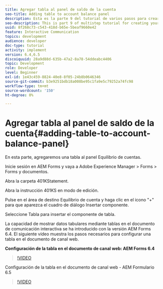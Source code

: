 ```yaml
---
title: Agregar tabla al panel de saldo de la cuenta
seo-title: Adding table to account balance panel
description: Esta es la parte 9 del tutorial de varios pasos para crear su primer documento de comunicación interactivo. En esta parte, agregaremos una tabla al panel Equilibrio de cuentas.
seo-description: This is part 9 of multistep tutorial for creating your first interactive communication document.In this part, we will add a table to the Account Balance panel.
uuid: 8f268c73-c543-418d-b65e-5beaf9660e42
feature: Interactive Communication
topics: development
audience: developer
doc-type: tutorial
activity: implement
version: 6.4,6.5
discoiquuid: 28a9d88d-635b-47a2-8a78-54ddeabc4406
topic: Development
role: Developer
level: Beginner
exl-id: 1e43c459-8824-40e8-8f05-24b8b0646346
source-git-commit: b3e9251bdb18a008be95c1fa9e5c79252a74fc98
workflow-type: tm+mt
source-wordcount: '150'
ht-degree: 0%

---
```


# Agregar tabla al panel de saldo de la cuenta{#adding-table-to-account-balance-panel}

En esta parte, agregaremos una tabla al panel Equilibrio de cuentas.

Inicie sesión en AEM Forms y vaya a Adobe Experience Manager > Forms > Forms y documentos.

Abra la carpeta 401KStatement.

Abra la instrucción 401KS en modo de edición.

Pulse en el área de destino Equilibrio de cuenta y haga clic en el icono &quot;+&quot; para que aparezca el cuadro de diálogo Insertar componente.

Seleccione Tabla para insertar el componente de tabla.

La capacidad de mostrar datos tabulares mediante tablas en el documento de comunicación interactiva se ha introducido con la versión AEM Forms 6.4. El siguiente vídeo muestra los pasos necesarios para configurar una tabla en el documento de canal web.

**Configuración de la tabla en el documento de canal web: AEM Forms 6.4**

>[!VIDEO](https://video.tv.adobe.com/v/22360?quality=12&learn=on)

Configuración de la tabla en el documento de canal web - AEM Formulario 6.5

>[!VIDEO](https://video.tv.adobe.com/v/27847?quality=12&learn=on)
